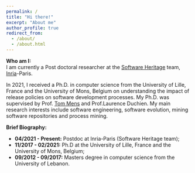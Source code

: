 ```yaml
---
permalink: /
title: "Hi there!"
excerpt: "About me"
author_profile: true
redirect_from: 
  - /about/
  - /about.html
---
```


**Who am I:**   
I am currently a Post doctoral researcher at the [Software Heritage](https://www.softwareheritage.org/) team, [Inria](https://www.inria.fr/fr)-Paris. 

In 2021, I received a Ph.D. in computer science from the University of Lille, France and the University of Mons, Belgium 
on understanding the impact of release policies on software development processes. My Ph.D. was supervised by Prof. [Tom Mens](http://informatique.umons.ac.be/perso/Mens.Tom/) and Prof.Laurence Duchien.
My main research interests include software engineering, software evolution, mining software repositories and process mining.  

**Brief Biography:** 
 * **04/2021 - Present:** Postdoc at Inria-Paris (Software Heritage team);   
 * **11/2017 - 02/2021:** Ph.D at the University of Lille, France and the University of Mons, Belgium;   
 * **09/2012 - 09/2017:** Masters degree in computer science from the University of Lebanon.





